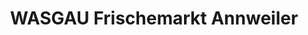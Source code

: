 ---
title: "WASGAU Frischemarkt Annweiler"
url: /annweiler-am-trifels/wasgau-frischemarkt-annweiler/
shop: Bäckerei
---